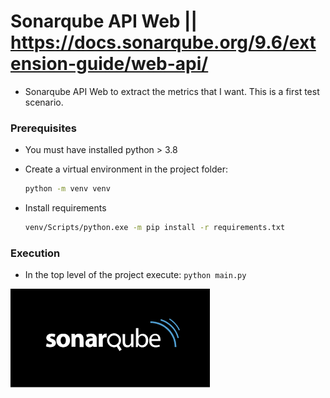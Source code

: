 # Sonarqube API Web || https://docs.sonarqube.org/9.6/extension-guide/web-api/

- Sonarqube API Web to extract the metrics that I want. This is a first test scenario.

### Prerequisites

- You must have installed python > 3.8
- Create a virtual environment in the project folder:

  ```bash
  python -m venv venv
  ```
- Install requirements

  ```bash
  venv/Scripts/python.exe -m pip install -r requirements.txt
  ```

### Execution

- In the top level of the project execute:
  `python main.py`
  
  
![sonar logo](sonarqube.png)
